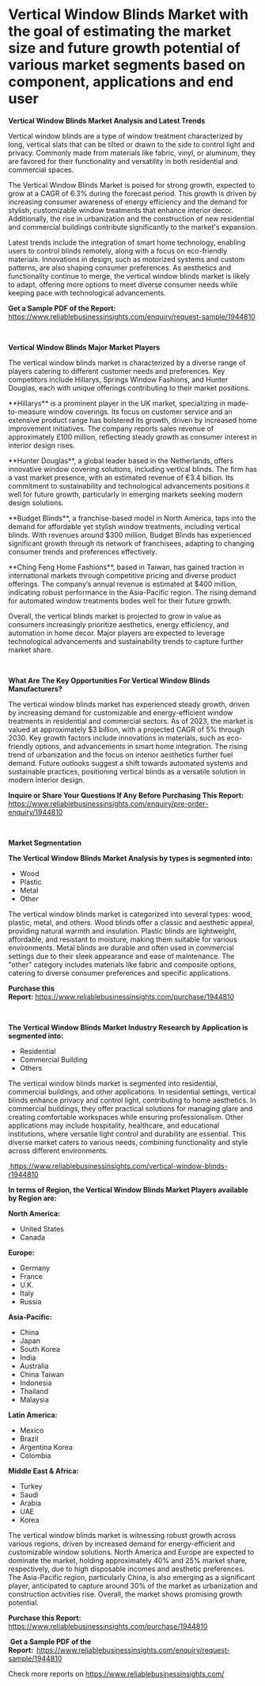 <p><h1>Vertical Window Blinds Market with the goal of estimating the market size and future growth potential of various market segments based on component, applications and end user</h1></p><p><strong>Vertical Window Blinds Market Analysis and Latest Trends</strong></p>
<p><p>Vertical window blinds are a type of window treatment characterized by long, vertical slats that can be tilted or drawn to the side to control light and privacy. Commonly made from materials like fabric, vinyl, or aluminum, they are favored for their functionality and versatility in both residential and commercial spaces.</p><p>The Vertical Window Blinds Market is poised for strong growth, expected to grow at a CAGR of 6.3% during the forecast period. This growth is driven by increasing consumer awareness of energy efficiency and the demand for stylish, customizable window treatments that enhance interior decor. Additionally, the rise in urbanization and the construction of new residential and commercial buildings contribute significantly to the market's expansion.</p><p>Latest trends include the integration of smart home technology, enabling users to control blinds remotely, along with a focus on eco-friendly materials. Innovations in design, such as motorized systems and custom patterns, are also shaping consumer preferences. As aesthetics and functionality continue to merge, the vertical window blinds market is likely to adapt, offering more options to meet diverse consumer needs while keeping pace with technological advancements.</p></p>
<p><strong>Get a Sample PDF of the Report:&nbsp;</strong> <a href="https://www.reliablebusinessinsights.com/enquiry/request-sample/1944810?utm_campaign=100&utm_medium=2&utm_source=Github&utm_content=ia&utm_term=06022025&utm_id=vertical-window-blinds">https://www.reliablebusinessinsights.com/enquiry/request-sample/1944810</a></p>
<p>&nbsp;</p>
<p><strong>Vertical Window Blinds Major Market Players</strong></p>
<p><p>The vertical window blinds market is characterized by a diverse range of players catering to different customer needs and preferences. Key competitors include Hillarys, Springs Window Fashions, and Hunter Douglas, each with unique offerings contributing to their market positions.</p><p>**Hillarys** is a prominent player in the UK market, specializing in made-to-measure window coverings. Its focus on customer service and an extensive product range has bolstered its growth, driven by increased home improvement initiatives. The company reports sales revenue of approximately £100 million, reflecting steady growth as consumer interest in interior design rises.</p><p>**Hunter Douglas**, a global leader based in the Netherlands, offers innovative window covering solutions, including vertical blinds. The firm has a vast market presence, with an estimated revenue of €3.4 billion. Its commitment to sustainability and technological advancements positions it well for future growth, particularly in emerging markets seeking modern design solutions.</p><p>**Budget Blinds**, a franchise-based model in North America, taps into the demand for affordable yet stylish window treatments, including vertical blinds. With revenues around $300 million, Budget Blinds has experienced significant growth through its network of franchisees, adapting to changing consumer trends and preferences effectively.</p><p>**Ching Feng Home Fashions**, based in Taiwan, has gained traction in international markets through competitive pricing and diverse product offerings. The company’s annual revenue is estimated at $400 million, indicating robust performance in the Asia-Pacific region. The rising demand for automated window treatments bodes well for their future growth. </p><p>Overall, the vertical blinds market is projected to grow in value as consumers increasingly prioritize aesthetics, energy efficiency, and automation in home decor. Major players are expected to leverage technological advancements and sustainability trends to capture further market share.</p></p>
<p>&nbsp;</p>
<p><strong>What Are The Key Opportunities For Vertical Window Blinds Manufacturers?</strong></p>
<p><p>The vertical window blinds market has experienced steady growth, driven by increasing demand for customizable and energy-efficient window treatments in residential and commercial sectors. As of 2023, the market is valued at approximately $3 billion, with a projected CAGR of 5% through 2030. Key growth factors include innovations in materials, such as eco-friendly options, and advancements in smart home integration. The rising trend of urbanization and the focus on interior aesthetics further fuel demand. Future outlooks suggest a shift towards automated systems and sustainable practices, positioning vertical blinds as a versatile solution in modern interior design.</p></p>
<p><strong>Inquire or Share Your Questions If Any Before Purchasing This Report:</strong> <a href="https://www.reliablebusinessinsights.com/enquiry/pre-order-enquiry/1944810?utm_campaign=100&utm_medium=2&utm_source=Github&utm_content=ia&utm_term=06022025&utm_id=vertical-window-blinds">https://www.reliablebusinessinsights.com/enquiry/pre-order-enquiry/1944810</a></p>
<p>&nbsp;</p>
<p><strong>Market Segmentation</strong></p>
<p><strong>The Vertical Window Blinds Market Analysis by types is segmented into:</strong></p>
<p><ul><li>Wood</li><li>Plastic</li><li>Metal</li><li>Other</li></ul></p>
<p><p>The vertical window blinds market is categorized into several types: wood, plastic, metal, and others. Wood blinds offer a classic and aesthetic appeal, providing natural warmth and insulation. Plastic blinds are lightweight, affordable, and resistant to moisture, making them suitable for various environments. Metal blinds are durable and often used in commercial settings due to their sleek appearance and ease of maintenance. The "other" category includes materials like fabric and composite options, catering to diverse consumer preferences and specific applications.</p></p>
<p><strong>Purchase this Report:&nbsp;</strong><a href="https://www.reliablebusinessinsights.com/purchase/1944810?utm_campaign=100&utm_medium=2&utm_source=Github&utm_content=ia&utm_term=06022025&utm_id=vertical-window-blinds">https://www.reliablebusinessinsights.com/purchase/1944810</a></p>
<p>&nbsp;</p>
<p><strong>The Vertical Window Blinds Market Industry Research by Application is segmented into:</strong></p>
<p><ul><li>Residential</li><li>Commercial Building</li><li>Others</li></ul></p>
<p><p>The vertical window blinds market is segmented into residential, commercial buildings, and other applications. In residential settings, vertical blinds enhance privacy and control light, contributing to home aesthetics. In commercial buildings, they offer practical solutions for managing glare and creating comfortable workspaces while ensuring professionalism. Other applications may include hospitality, healthcare, and educational institutions, where versatile light control and durability are essential. This diverse market caters to various needs, combining functionality and style across different environments.</p></p>
<p><a href="https://www.reliablebusinessinsights.com/vertical-window-blinds-r1944810?utm_campaign=100&utm_medium=2&utm_source=Github&utm_content=ia&utm_term=06022025&utm_id=vertical-window-blinds">&nbsp;https://www.reliablebusinessinsights.com/vertical-window-blinds-r1944810</a></p>
<p><strong>In terms of Region, the Vertical Window Blinds Market Players available by Region are:</strong></p>
<p>
    <p> <strong> North America: </strong>
        <ul>
            <li>United States</li>
            <li>Canada</li>
        </ul>
        </p> 
    <p> <strong> Europe: </strong>
        <ul>
            <li>Germany</li>
            <li>France</li>
            <li>U.K.</li>
            <li>Italy</li>
            <li>Russia</li>
        </ul>
        </p> 
    <p> <strong> Asia-Pacific: </strong>
        <ul>
            <li>China</li>
            <li>Japan</li>
            <li>South Korea</li>
            <li>India</li>
            <li>Australia</li>
            <li>China Taiwan</li>
            <li>Indonesia</li>
            <li>Thailand</li>
            <li>Malaysia</li>
        </ul>
        </p> 
    <p> <strong> Latin America: </strong>
        <ul>
            <li>Mexico</li>
            <li>Brazil</li>
            <li>Argentina Korea</li>
            <li>Colombia</li>
        </ul>
        </p> 
    <p> <strong> Middle East & Africa: </strong>
        <ul>
            <li>Turkey</li>
            <li>Saudi</li>
            <li>Arabia</li>
            <li>UAE</li>
            <li>Korea</li>
        </ul>
    </p>
    </p>
<p><p>The vertical window blinds market is witnessing robust growth across various regions, driven by increased demand for energy-efficient and customizable window solutions. North America and Europe are expected to dominate the market, holding approximately 40% and 25% market share, respectively, due to high disposable incomes and aesthetic preferences. The Asia-Pacific region, particularly China, is also emerging as a significant player, anticipated to capture around 30% of the market as urbanization and construction activities rise. Overall, the market shows promising growth potential.</p></p>
<p><strong>Purchase this Report: </strong><a href="https://www.reliablebusinessinsights.com/purchase/1944810?utm_campaign=100&utm_medium=2&utm_source=Github&utm_content=ia&utm_term=06022025&utm_id=vertical-window-blinds">https://www.reliablebusinessinsights.com/purchase/1944810</a></p>
<p>&nbsp;<strong>Get a Sample PDF of the Report:&nbsp;&nbsp;</strong><a href="https://www.reliablebusinessinsights.com/enquiry/request-sample/1944810?utm_campaign=100&utm_medium=2&utm_source=Github&utm_content=ia&utm_term=06022025&utm_id=vertical-window-blinds">https://www.reliablebusinessinsights.com/enquiry/request-sample/1944810</a></p>
<p><strong></strong></p>
<p>Check more reports on <a href="https://www.reliablebusinessinsights.com/?utm_campaign=100&utm_medium=2&utm_source=Github&utm_content=ia&utm_term=06022025&utm_id=vertical-window-blinds">https://www.reliablebusinessinsights.com/</a></p>